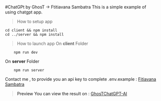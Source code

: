 #ChatGPt by GhosT -> Ftitiavana Sambatra
This is a simple example of using chatgpt app.
>How to setup app
```shell
cd client && npm install
cd ../server && npm install
```
>How to launch app
On <b>client</b> Folder
```shell
    npm run dev
```
On <b>server</b> Folder
```shell
    npm run server
```
Contact me , to provide you an api key to complete .env.example : 
<a href="https://www.facebook.com/profile.php?id=100009485341149" target="_blank">Fitiavana Sambatra<a/>

>Preview
You can view the result on : <a href="https://chatgpt-ai-by-ghost.vercel.app/">GhosTChatGPT-AI<a/>

